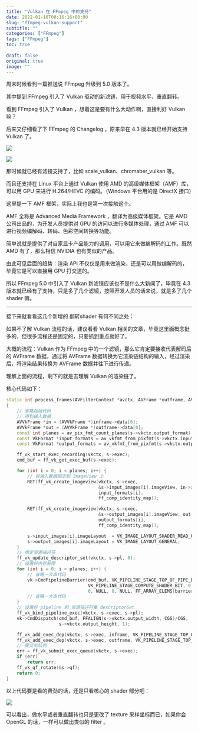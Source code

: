 ```yaml
---
title: "Vulkan 在 FFmpeg 中的支持"
date: 2022-01-18T00:16:16+08:00
slug: "ffmpeg-vulkan-support"
subtitle: ""
categories: ["FFmpeg"]
tags: ["FFmpeg"]
toc: true
 
draft: false
original: true
image: ""
---
```


周末时候看到一篇推送说 FFmpeg 升级到 5.0 版本了。

其中提到 FFmpeg 引入了 Vulkan 驱动的新滤镜，用于视频水平、垂直翻转。

看到 FFmpeg 引入了 Vulkan ，想着这是要有什么大动作啊，直接利好 Vulkan 嘛？

后来又仔细看了下 FFmpeg 的 Changelog ，原来早在 4.3 版本就已经开始支持 Vulkan 了。

<!--more-->

![](https://image.glumes.com/blog_image20220326201219.png)

![](https://image.glumes.com/blog_image20220326201238.png)

那时候就已经有滤镜支持了，比如 scale_vulkan、chromaber_vulkan 等。

而且还支持在 Linux 平台上通过 Vulkan 使用 AMD 的高级媒体框架（AMF）库，可以用 GPU 来进行 H.264/HEVC 的编码。（Windows 平台用的是 DirectX 接口）

这里提一下 AMF 框架，实际上我也是第一次接触这个。

AMF 全称是 Advanced Media Framework ，翻译为高级媒体框架。它是 AMD 公司出品的，为开发人员提供对 GPU 的访问以进行多媒体处理，通过 AMF 可以进行视频编解码、转码、色彩空间转换等功能。

简单说就是提供了对自家显卡产品能力的调用，可以用它来做编解码的工作。既然 AMD 有了，那么相信 NVIDIA 也有类似的产品。

由此可见后面的趋势：渲染 API 不仅仅是用来做渲染，还是可以用做编解码的，毕竟它是可以直接用 GPU 打交道的。

所以 FFmpeg 5.0 中引入了 Vulkan 新滤镜应该也不是什么大新闻了，毕竟在 4.3 版本就已经有了支持，只是多了几个滤镜，按照开发人员的话来说，就是多了几个 shader 嘛。

---

接下来就看看这几个新增的 翻转shader 有何不同之处：

如果不了解 Vulkan 流程的话，建议看看 Vulkan 相关的文章，毕竟这里面概念挺多的，但很多流程还是固定的，只要抓到重点就好了。

大概的流程：Vulkan 作为 FFmpeg 中的一个滤镜，那么它肯定要接收代表解码后的 AVFrame 数据，通过将 AVFrame 数据转换为它渲染链结构的输入，经过渲染后，将渲染结果转换为 AVFrame 数据并往下进行传递。

理解上面的流程，剩下的就是去理解 Vulkan 的渲染链了。

核心代码如下：

```cpp
static int process_frames(AVFilterContext *avctx, AVFrame *outframe, AVFrame *inframe)
{
    // 省略起始代码
    // 得到输入数据
    AVVkFrame *in = (AVVkFrame *)inframe->data[0];
    AVVkFrame *out = (AVVkFrame *)outframe->data[0];
    const int planes = av_pix_fmt_count_planes(s->vkctx.output_format);
    const VkFormat *input_formats = av_vkfmt_from_pixfmt(s->vkctx.input_format);
    const VkFormat *output_formats = av_vkfmt_from_pixfmt(s->vkctx.output_format);

    ff_vk_start_exec_recording(vkctx, s->exec);
    cmd_buf = ff_vk_get_exec_buf(s->exec);

    for (int i = 0; i < planes; i++) {
        // 将输入数据绑定到 ImageView 上
        RET(ff_vk_create_imageview(vkctx, s->exec,
                                   &s->input_images[i].imageView, in->img[i],
                                   input_formats[i],
                                   ff_comp_identity_map));

        RET(ff_vk_create_imageview(vkctx, s->exec,
                                   &s->output_images[i].imageView, out->img[i],
                                   output_formats[i],
                                   ff_comp_identity_map));

        s->input_images[i].imageLayout  = VK_IMAGE_LAYOUT_SHADER_READ_ONLY_OPTIMAL;
        s->output_images[i].imageLayout = VK_IMAGE_LAYOUT_GENERAL;
    }
    // 绑定资源描述符
    ff_vk_update_descriptor_set(vkctx, s->pl, 0);
    // 设置好内存屏障
    for (int i = 0; i < planes; i++) {
        // 省略一大串代码
        vk->CmdPipelineBarrier(cmd_buf, VK_PIPELINE_STAGE_TOP_OF_PIPE_BIT,
                               VK_PIPELINE_STAGE_COMPUTE_SHADER_BIT, 0,
                               0, NULL, 0, NULL, FF_ARRAY_ELEMS(barriers), barriers);
        // 省略一大串代码
    }
    // 设置好 pipeline 和 资源描述符集 descriptorSet
    ff_vk_bind_pipeline_exec(vkctx, s->exec, s->pl);
    vk->CmdDispatch(cmd_buf, FFALIGN(s->vkctx.output_width, CGS)/CGS,
                    s->vkctx.output_height, 1);

    ff_vk_add_exec_dep(vkctx, s->exec, inframe, VK_PIPELINE_STAGE_TOP_OF_PIPE_BIT);
    ff_vk_add_exec_dep(vkctx, s->exec, outframe, VK_PIPELINE_STAGE_TOP_OF_PIPE_BIT);
    // 提交到队列
    err = ff_vk_submit_exec_queue(vkctx, s->exec);
    if (err)
        return err;
    ff_vk_qf_rotate(&s->qf);
    return 0;
}
```

以上代码要是看的费劲的话，还是只看核心的 shader 部分吧：


![](https://image.glumes.com/blog_image20220326201302.png)                                                 

可以看出，做水平或者垂直翻转也只是更改了 texture 采样坐标而已，如果你会 OpenGL 的话，一样可以做出类似的 filter 。



